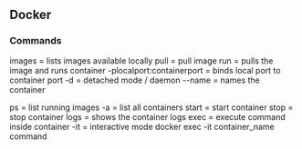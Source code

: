 ## Docker

### Commands
images = lists images available locally
pull = pull image
run = pulls the image and runs container
    -plocalport:containerport = binds local port to container port
    -d = detached mode / daemon
    --name = names the container

ps = list running images
    -a = list all containers
start = start container
stop = stop container
logs = shows the container logs
exec = execute command inside container
    -it = interactive mode
    docker exec -it container_name command

